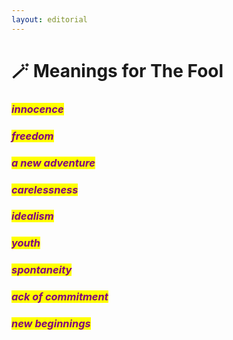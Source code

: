 ```yaml
---
layout: editorial
---
```


# 🪄 Meanings for The Fool

### _<mark style="color:purple;">innocence</mark>_

### _<mark style="color:purple;">freedom</mark>_

### _<mark style="color:purple;">a new adventure</mark>_

### _<mark style="color:purple;">carelessness</mark>_

### _<mark style="color:purple;">idealism</mark>_

### _<mark style="color:purple;">youth</mark>_

### _<mark style="color:purple;">spontaneity</mark>_

### _<mark style="color:purple;">ack of commitment</mark>_

### _<mark style="color:purple;">new beginnings</mark>_

_<mark style="color:purple;"></mark>_

_<mark style="color:purple;"></mark>_
